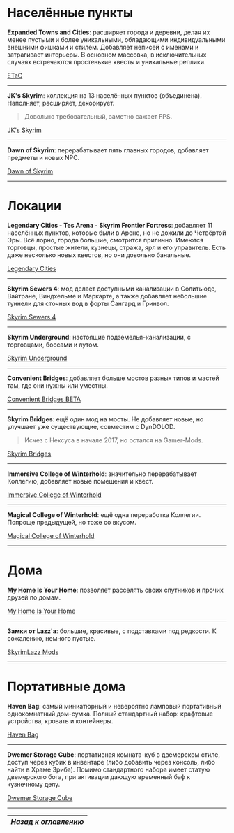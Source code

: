 # Населённые пункты

**Expanded Towns and Cities**: расширяет города и деревни, делая их менее пустыми и более уникальными, обладающими индивидуальными внешними фишками и стилем. Добавляет неписей с именами и затрагивает интерьеры. В основном массовка, в исключительных случаях встречаются простенькие квесты и уникальные реплики.

[ETaC](https://www.nexusmods.com/skyrimspecialedition/mods/13552)

------

**JK's Skyrim**: коллекция на 13 населённых пунктов (объединена). Наполняет, расширяет, декорирует.

> Довольно требовательный, заметно сажает FPS.

[JK's Skyrim](https://www.nexusmods.com/skyrimspecialedition/mods/6289)

------

**Dawn of Skyrim**: перерабатывает пять главных городов, добавляет предметы и новых NPC.

[Dawn of Skyrim](https://www.nexusmods.com/skyrimspecialedition/mods/9074)

------

# Локации

**Legendary Cities - Tes Arena - Skyrim Frontier Fortress**: добавляет 11 населённых пунктов, которые были в Арене, но не дожили до Четвёртой Эры. Всё лорно, города большие, смотрится прилично. Имеются торговцы, простые жители, кузнецы, стража, ярл и его управитель. Есть даже несколько новых квестов, но они довольно банальные.

[Legendary Cities](https://www.nexusmods.com/skyrimspecialedition/mods/318)

------

**Skyrim Sewers 4**: мод делает доступными канализации в Солитьюде, Вайтране, Виндхельме и Маркарте, а также добавляет небольшие туннели для сточных вод в форты Сангард и Гринвол.

[Skyrim Sewers 4](https://www.nexusmods.com/skyrimspecialedition/mods/9320)

------

**Skyrim Underground**: настоящие подземелья-канализации, с торговцами, боссами и лутом.

[Skyrim Underground](https://www.nexusmods.com/skyrimspecialedition/mods/131)

------

**Convenient Bridges**: добавляет больше мостов разных типов и мастей там, где они нужны или уместны.

[Convenient Bridges BETA](https://www.nexusmods.com/skyrimspecialedition/mods/2715)

------

**Skyrim Bridges**: ещё один мод на мосты. Не добавляет новые, но улучшает уже существующие, совместим с DynDOLOD.

> Исчез с Нексуса в начале 2017, но остался на Gamer-Mods.

[Skyrim Bridges](https://gamer-mods.ru/load/skyrim_se/doma_lokacii/skyrim_bridges_se/159-1-0-6706)

------

**Immersive College of Winterhold**: значительно перерабатывает Коллегию, добавляет новые помещения и квест.

[Immersive College of Winterhold](https://www.nexusmods.com/skyrimspecialedition/mods/17004)

------

**Magical College of Winterhold**: ещё одна переработка Коллегии. Попроще предыдущей, но тоже со вкусом.

[Magical College of Winterhold](https://www.nexusmods.com/skyrimspecialedition/mods/1539)

------

# Дома

**My Home Is Your Home**: позволяет расселять своих спутников и прочих друзей по домам.

[My Home Is Your Home](https://www.nexusmods.com/skyrimspecialedition/mods/7096)

------

**Замки от Lazz'а**: большие, красивые, с подставками под редкости. К сожалению, немного пустые.

[SkyrimLazz Mods](https://www.nexusmods.com/skyrimspecialedition/users/4138425?tab=user+files)

------

# Портативные дома

**Haven Bag**: самый миниатюрный и невероятно ламповый портативный однокомнатный дом-сумка. Полный стандартный набор: крафтовые устройства, кровать и контейнеры.

[Haven Bag](https://www.nexusmods.com/skyrimspecialedition/mods/2809)

------

**Dwemer Storage Cube**: портативная комната-куб в двемерском стиле, доступ через кубик в инвентаре (либо добавить через консоль, либо найти в Храме Зриба). Помимо стандартного набора имеет статую двемерского бога, при активации дающую временный баф к кузнечному делу.

[Dwemer Storage Cube](https://www.nexusmods.com/skyrimspecialedition/mods/475)

------

|[*Назад к оглавлению*](../01_Оглавление.md)|
|:---:|

